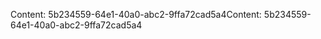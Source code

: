 <span data-ttu-id="fe8ce-101">Content: 5b234559-64e1-40a0-abc2-9ffa72cad5a4</span><span class="sxs-lookup"><span data-stu-id="fe8ce-101">Content: 5b234559-64e1-40a0-abc2-9ffa72cad5a4</span></span>